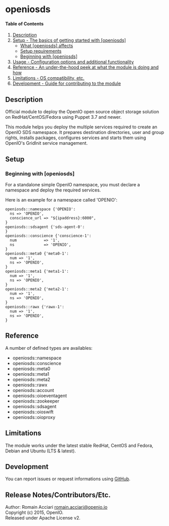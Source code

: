 # openiosds

#### Table of Contents

1. [Description](#description)
2. [Setup - The basics of getting started with [openiosds]](#setup)
    * [What [openiosds] affects](#what-[openiosds]-affects)
    * [Setup requirements](#setup-requirements)
    * [Beginning with [openiosds]](#beginning-with-[openiosds])
3. [Usage - Configuration options and additional functionality](#usage)
4. [Reference - An under-the-hood peek at what the module is doing and how](#reference)
5. [Limitations - OS compatibility, etc.](#limitations)
6. [Development - Guide for contributing to the module](#development)

## Description

Official module to deploy the OpenIO open source object storage solution on RedHat/CentOS/Fedora using Puppet 3.7 and newer.

This module helps you deploy the multiple services required to create an OpenIO SDS namespace. 
It prepares destination directories, user and group rights, installs packages, configures services and starts them using OpenIO's GridInit service management.

## Setup

### Beginning with [openiosds]	

For a standalone simple OpenIO namespace, you must declare a namespace and deploy the required services.

Here is an example for a namespace called 'OPENIO':

```
openiosds::namespace {'OPENIO':
  ns => 'OPENIO',
  conscience_url => "${ipaddress}:6000",
}
openiosds::sdsagent {'sds-agent-0':
}
openiosds::conscience {'conscience-1':
  num            => '1',
  ns             => 'OPENIO',
}
openiosds::meta0 {'meta0-1':
  num => '1',
  ns => 'OPENIO',
}  
openiosds::meta1 {'meta1-1':
  num => '1',
  ns => 'OPENIO',
}
openiosds::meta2 {'meta2-1':
  num => '1',
  ns => 'OPENIO',
}
openiosds::rawx {'rawx-1':
  num => '1',
  ns => 'OPENIO',
}
```

## Reference

A number of defined types are availables:    
* openiosds::namespace  
* openiosds::conscience  
* openiosds::meta0  
* openiosds::meta1  
* openiosds::meta2  
* openiosds::rawx  
* openiosds::account  
* openiosds::oioeventagent  
* openiosds::zookeeper  
* openiosds::sdsagent  
* openiosds::oioswift  
* openiosds::oioproxy  

## Limitations

The module works under the latest stable RedHat, CentOS and Fedora, Debian and Ubuntu (LTS & latest).

## Development

You can report issues or request informations using [GitHub](https://github.com/open-io/puppet-openiosds/issues).

## Release Notes/Contributors/Etc.

Author: Romain Acciari <romain.acciari@openio.io>  
Copyright (c) 2015, OpenIO.  
Released under Apache License v2.  


